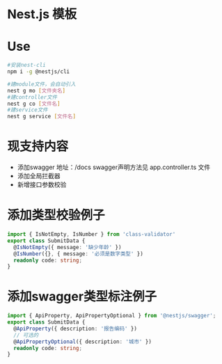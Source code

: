 # Nest.js 模板

# Use
```bash
#安装nest-cli
npm i -g @nestjs/cli

#建module文件，会自动引入
nest g mo [文件夹名]
#建controller文件
nest g co [文件名]
#建service文件
nest g service [文件名]
```

# 现支持内容
- 添加swagger
  地址：/docs
  swagger声明方法见 app.controller.ts 文件
- 添加全局拦截器
- 新增接口参数校验

# 添加类型校验例子
```ts
import { IsNotEmpty, IsNumber } from 'class-validator'
export class SubmitData {
  @IsNotEmpty({ message: '缺少年龄' })
  @IsNumber({}, { message: '必须是数字类型' })
  readonly code: string;
}
```

# 添加swagger类型标注例子
```ts
import { ApiProperty, ApiPropertyOptional } from '@nestjs/swagger';
export class SubmitData {
  @ApiProperty({ description: '报告编码' })
  // 可选的
  @ApiPropertyOptional({ description: '城市' })
  readonly code: string;
}
```